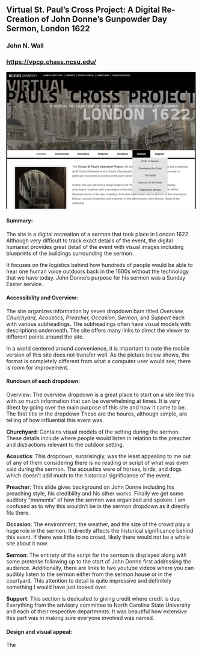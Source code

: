 ## Virtual St. Paul’s Cross Project: A Digital Re-Creation of John Donne’s Gunpowder Day Sermon, London 1622

### John N. Wall

### https://vpcp.chass.ncsu.edu/

![website homepage](https://github.com/CarolineC-24/CarolineC-24/blob/main/images/home%20bar.png)

#### **Summary:**
The site is a digital recreation of a sermon that took place in London 1622. Although very difficult to track exact details of the event, the digital humanist provides great detail of the event with visual images including blueprints of the buildings surrounding the sermon. 

It focuses on the logistics behind how hundreds of people would be able to hear one human voice outdoors back in the 1600s without the technology that we have today. John Donne’s purpose for his sermon was a Sunday Easter service.

#### **Accessibility and Overview:**
The site organizes information by seven dropdown bars titled _Overview, Churchyard, Acoustics, Preacher, Occasion, Sermon,_ and _Support_ each with various subheadings. The subheadings often have visual models with descriptions underneath. The site offers many links to direct the viewer to different points around the site. 

In a world centered around convenience, it is important to note the mobile version of this site does not transfer well. As the picture below shows, the format is completely different from what a computer user would see; there is room for improvement.

#### **Rundown of each dropdown:**
Overview: The overview dropdown is a great place to start on a site like this with so much information that can be overwhelming at times. It is very direct by going over the main purpose of this site and how it came to be. The first title in the dropdown These are the houres, although simple, are telling of how influential this event was.

**Churchyard**: Contains visual models of the setting during the sermon. These details include where people would listen in relation to the preacher and distractions relevant to the outdoor setting.

**Acoustics**: This dropdown, surprisingly, was the least appealing to me out of any of them considering there is no reading or script of what was even said during the sermon. The acoustics were of horses, birds, and dogs which doesn’t add much to the historical significance of the event.

**Preacher**: This slide gives background on John Donne including his preaching style, his credibility and his other works. Finally we get some auditory “moments” of how the sermon was organized and spoken. I am confused as to why this wouldn’t be in the sermon dropdown as it directly fits there.

**Occasion**: The environment, the weather, and the size of the crowd play a huge role in the sermon. It directly affects the historical significance behind this event. If there was little to no crowd, likely there would not be a whole site about it now.

**Sermon**: The entirety of the script for the sermon is displayed along with some pretense following up to the start of John Donne first addressing the audience. Additionally, there are links to two youtube videos where you can audibly listen to the sermon either from the sermon house or in the courtyard. This attention to detail is quite impressive and definitely something I would have just looked over.

**Support**: This section is dedicated to giving credit where credit is due. Everything from the advisory committee to North Carolina State University and each of their respective departments. It was beautiful how extensive this part was in making sure everyone involved was named.

#### **Design and visual appeal:** 
The 

